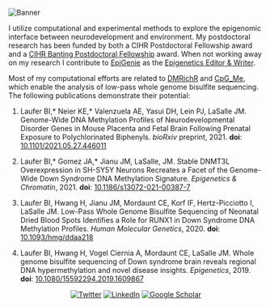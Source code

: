 ![Banner](https://pbs.twimg.com/profile_banners/1419589106/1589310562/1500x500)

I utilize computational and experimental methods to explore the epigenomic interface between neurodevelopment and environment. My postdoctoral research has been funded by both a CIHR Postdoctoral Fellowship award and a [CIHR Banting Postdoctoral Fellowship](http://banting.fellowships-bourses.gc.ca/en/2018-2019-eng.html) award. When not working away on my research I contribute to [EpiGenie](http://epigenie.com) as the [Epigenetics Editor & Writer](https://epigenie.com/who-is-epigenie/). 

Most of my computational efforts are related to [DMRichR](https://github.com/ben-laufer/DMRichR) and [CpG_Me](https://github.com/ben-laufer/CpG_Me), which enable the analysis of low-pass whole genome bisulfite sequencing. 
The following publications demonstrate their potential: 

1) Laufer BI,* Neier KE,* Valenzuela AE, Yasui DH, Lein PJ, LaSalle JM. Genome-Wide DNA Methylation Profiles of Neurodevelopmental Disorder Genes in Mouse Placenta and Fetal Brain Following Prenatal Exposure to Polychlorinated Biphenyls. *bioRxiv* preprint, 2021. **doi**: [10.1101/2021.05.27.446011](https://doi.org/10.1101/2021.05.27.446011) 

2) Laufer BI,* Gomez JA,* Jianu JM, LaSalle, JM.  Stable DNMT3L Overexpression in SH-SY5Y Neurons Recreates a Facet of the Genome-Wide Down Syndrome DNA Methylation Signature. *Epigenetics & Chromatin*, 2021. **doi**: [10.1186/s13072-021-00387-7](https://doi.org/10.1186/s13072-021-00387-7)

3) Laufer BI, Hwang H, Jianu JM, Mordaunt CE, Korf IF, Hertz-Picciotto I, LaSalle JM. Low-Pass Whole Genome Bisulfite Sequencing of Neonatal Dried Blood Spots Identifies a Role for RUNX1 in Down Syndrome DNA Methylation Profiles. *Human Molecular Genetics*, 2020. **doi**: [10.1093/hmg/ddaa218](https://doi.org/10.1093/hmg/ddaa218) 

4) Laufer BI, Hwang H, Vogel Ciernia A, Mordaunt CE, LaSalle JM. Whole genome bisulfite sequencing of Down syndrome brain reveals regional DNA hypermethylation and novel disease insights. *Epigenetics*, 2019. **doi**: [10.1080/15592294.2019.1609867](https://doi.org/10.1080/15592294.2019.1609867)
  
 <p align="center">
  <a href="https://twitter.com/laufer_ben"><img src="https://img.shields.io/twitter/follow/laufer_ben?style=social" alt="Twitter"></a>
  <a href="https://www.linkedin.com/in/ben-laufer-539a496a/"><img src="https://img.shields.io/badge/LinkedIn--_.svg?style=social&logo=linkedin" alt="LinkedIn"></a>
  <a href="https://scholar.google.ca/citations?user=R8_n7dgAAAAJ&hl=en"><img src="https://img.shields.io/badge/Google%20Scholar-Profile-lightgrey?logo=google" alt="Google Scholar"></a>
</p>
